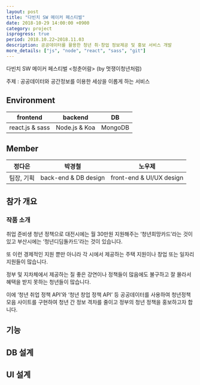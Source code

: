 ```yaml
---
layout: post
title: "다빈치 SW 메이커 페스티벌"
date: 2018-10-29 14:00:00 +0900
category: project
isprogress: true
period: 2018.10.22~2018.11.03
description: 공공데이터를 활용한 청년 취·창업 정보제공 및 홍보 서비스 개발
more_details: ["js", "node", "react", "sass", "git"]
---
```


다빈치 SW 메이커 페스티벌 &lt;청춘어람> (by 멋쟁이청년처럼)

주제 : 공공데이터와 공간정보를 이용한 세상을 이롭게 하는 서비스

## Environment

frontend | backend | DB
:--------: | :--------: | :--------:
react.js & sass | Node.js & Koa | MongoDB

## Member

정다은 | 박경철 | 노우제
:----: | :----: | :----:
팀장, 기획 | back-end & DB design | front-end & UI/UX design

## 참가 개요

### 작품 소개

취업 준비생 청년 정책으로 대전시에는 월 30만원 지원해주는 ‘청년희망카드’라는 것이 있고 부산시에는 ‘청년디딤돌카드’라는 것이 있습니다.

또 이런 경제적인 지원 뿐만 아니라 각 시에서 제공하는 주택 지원이나 창업 또는 일자리 지원들이 많습니다.

정부 및 지차체에서 제공하는 질 좋은 강연이나 정책들이 많음에도 불구하고 잘 몰라서 혜택을 받지 못하는 청년들이 많습니다.

이에 ‘청년 취업 정책 API’와 ‘청년 창업 정책 API’ 등 공공데이터를 사용하여 청년정책모음 사이트를 구현하여 청년 간 정보 격차를 줄이고 정부의 청년 정책을 홍보하고자 합니다.

## 기능

## DB 설계

## UI 설계
